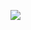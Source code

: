 ![](https://raw.githubusercontent.com/nikgapps/nikgapps.github.io/master/images/nikgapps-logo.webp)
